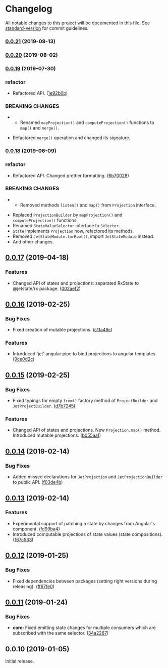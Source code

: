# Changelog

All notable changes to this project will be documented in this file. See [standard-version](https://github.com/conventional-changelog/standard-version) for commit guidelines.

### [0.0.21](https://github.com/mnasyrov/jetstate/compare/v0.0.20...v0.0.21) (2019-08-13)



### [0.0.20](https://github.com/mnasyrov/jetstate/compare/v0.0.19...v0.0.20) (2019-08-02)



### [0.0.19](https://github.com/mnasyrov/jetstate/compare/v0.0.18...v0.0.19) (2019-07-30)


### refactor

* Refactored API. ([1e92b0b](https://github.com/mnasyrov/jetstate/commit/1e92b0b))


### BREAKING CHANGES

* - Renamed `mapProjection()` and `computeProjection()` functions to `map()` and `merge()`.
- Refactored `merge()` operation and changed its signature.



### [0.0.18](https://github.com/mnasyrov/jetstate/compare/v0.0.17...v0.0.18) (2019-06-09)


### refactor

* Refactored API. Changed prettier formatting. ([6b70028](https://github.com/mnasyrov/jetstate/commit/6b70028))


### BREAKING CHANGES

* - Removed methods `listen()` and `map()` from `Projection` interface.
- Replaced `ProjectionBuilder` by `mapProjection()` and `computeProjection()` functions.
- Renamed `StateValueSelector` interface to `Selector`.
- `State` implements `Projection` now, refactored its methods.
- Removed `JetStateModule.forRoot()`, import `JetStateModule` instead.
- And other changes.



## [0.0.17](https://github.com/mnasyrov/jetstate/compare/v0.0.16...v0.0.17) (2019-04-18)


### Features

* Changed API of states and projections: separated RxState to @jetstate/rx package. ([002aef2](https://github.com/mnasyrov/jetstate/commit/002aef2))



<a name="0.0.16"></a>
## [0.0.16](https://github.com/mnasyrov/jetstate/compare/v0.0.15...v0.0.16) (2019-02-25)


### Bug Fixes

* Fixed creation of mutable projections. ([c11a49c](https://github.com/mnasyrov/jetstate/commit/c11a49c))


### Features

* Introduced 'jet' angular pipe to bind projections to angular templates. ([9ce0d2c](https://github.com/mnasyrov/jetstate/commit/9ce0d2c))



<a name="0.0.15"></a>
## [0.0.15](https://github.com/mnasyrov/jetstate/compare/v0.0.14...v0.0.15) (2019-02-25)


### Bug Fixes

* Fixed typings for empty `from()` factory method of `ProjectBuilder` and `JetProjectBuilder`. ([d7b7245](https://github.com/mnasyrov/jetstate/commit/d7b7245))


### Features

* Changed API of states and projections. New `Projection.map()` method. Introduced mutable projections. ([b055aa1](https://github.com/mnasyrov/jetstate/commit/b055aa1))



<a name="0.0.14"></a>
## [0.0.14](https://github.com/mnasyrov/jetstate/compare/v0.0.13...v0.0.14) (2019-02-14)


### Bug Fixes

* Added missed declarations for `JetProjection` and `JetProjectionBuilder` to public API. ([f03de4b](https://github.com/mnasyrov/jetstate/commit/f03de4b))



<a name="0.0.13"></a>
## [0.0.13](https://github.com/mnasyrov/jetstate/compare/v0.0.12...v0.0.13) (2019-02-14)


### Features

* Experimental support of patching a state by changes from Angular's component. ([fd99ba4](https://github.com/mnasyrov/jetstate/commit/fd99ba4))
* Introduced computable projections of state values (state compositions). ([167c533](https://github.com/mnasyrov/jetstate/commit/167c533))



<a name="0.0.12"></a>
## [0.0.12](https://github.com/mnasyrov/jetstate/compare/v0.0.11...v0.0.12) (2019-01-25)


### Bug Fixes

* Fixed dependencies between packages (setting right versions during releasing). ([ff67fe0](https://github.com/mnasyrov/jetstate/commit/ff67fe0))



<a name="0.0.11"></a>
## [0.0.11](https://github.com/mnasyrov/jetstate/compare/v0.0.10...v0.0.11) (2019-01-24)


### Bug Fixes

* **core:** Fixed emitting state changes for multiple consumers which are subscribed with the same selector. ([34a2267](https://github.com/mnasyrov/jetstate/commit/34a2267))



<a name="0.0.10"></a>
## 0.0.10 (2019-01-05)

Initial release.
